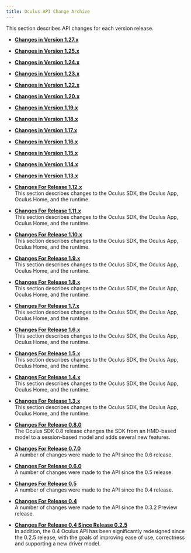 ```yaml
---
title: Oculus API Change Archive
---
```

This section describes API changes for each version release.

* **[Changes in Version 1.27.x](/documentation/pcsdk/latest/concepts/release-changes/)**  

* **[Changes in Version 1.25.x](/documentation/pcsdk/latest/concepts/release-archive-125/)**  

* **[Changes in Version 1.24.x](/documentation/pcsdk/latest/concepts/release-archive-124/)**  

* **[Changes in Version 1.23.x](/documentation/pcsdk/latest/concepts/release-archive-123/)**  

* **[Changes in Version 1.22.x](/documentation/pcsdk/latest/concepts/release-archive-122/)**  

* **[Changes in Version 1.20.x](/documentation/pcsdk/latest/concepts/release-archive-120/)**  

* **[Changes in Version 1.19.x](/documentation/pcsdk/latest/concepts/release-archive-119/)**  

* **[Changes in Version 1.18.x](/documentation/pcsdk/latest/concepts/release-archive-118/)**  

* **[Changes in Version 1.17.x](/documentation/pcsdk/latest/concepts/release-archive-117/)**  

* **[Changes in Version 1.16.x](/documentation/pcsdk/latest/concepts/release-archive-116/)**  

* **[Changes in Version 1.15.x](/documentation/pcsdk/latest/concepts/release-archive-115/)**  

* **[Changes in Version 1.14.x](/documentation/pcsdk/latest/concepts/release-archive-114/)**  

* **[Changes in Version 1.13.x](/documentation/pcsdk/latest/concepts/release-archive-113/)**  

* **[Changes For Release 1.12.x](/documentation/pcsdk/latest/concepts/release-archive-112/)**  
This section describes changes to the Oculus SDK, the Oculus App, Oculus Home, and the runtime.
* **[Changes For Release 1.11.x](/documentation/pcsdk/latest/concepts/release-archive-111/)**  
This section describes changes to the Oculus SDK, the Oculus App, Oculus Home, and the runtime.
* **[Changes For Release 1.10.x](/documentation/pcsdk/latest/concepts/release-archive-110/)**  
This section describes changes to the Oculus SDK, the Oculus App, Oculus Home, and the runtime.
* **[Changes For Release 1.9.x](/documentation/pcsdk/latest/concepts/release-archive-19/)**  
This section describes changes to the Oculus SDK, the Oculus App, Oculus Home, and the runtime.
* **[Changes For Release 1.8.x](/documentation/pcsdk/latest/concepts/release-archive-18/)**  
This section describes changes to the Oculus SDK, the Oculus App, Oculus Home, and the runtime.
* **[Changes For Release 1.7.x](/documentation/pcsdk/latest/concepts/release-archive-17/)**  
This section describes changes to the Oculus SDK, the Oculus App, Oculus Home, and the runtime.
* **[Changes For Release 1.6.x](/documentation/pcsdk/latest/concepts/release-archive-16/)**  
This section describes changes to the Oculus SDK, the Oculus App, Oculus Home, and the runtime.
* **[Changes For Release 1.5.x](/documentation/pcsdk/latest/concepts/release-archive-15/)**  
This section describes changes to the Oculus SDK, the Oculus App, Oculus Home, and the runtime.
* **[Changes For Release 1.4.x](/documentation/pcsdk/latest/concepts/release-archive-14/)**  
This section describes changes to the Oculus SDK, the Oculus App, Oculus Home, and the runtime.
* **[Changes For Release 1.3.x](/documentation/pcsdk/latest/concepts/release-archive-13/)**  
This section describes changes to the Oculus SDK, the Oculus App, Oculus Home, and the runtime.
* **[Changes For Release 0.8.0](/documentation/pcsdk/latest/concepts/release-archive-08/)**  
The Oculus SDK 0.8 release changes the SDK from an HMD-based model to a session-based model and adds several new features. 
* **[Changes For Release 0.7.0](/documentation/pcsdk/latest/concepts/release-archive-07/)**  
A number of changes were made to the API since the 0.6 release. 
* **[Changes For Release 0.6.0](/documentation/pcsdk/latest/concepts/release-archive-06/)**  
A number of changes were made to the API since the 0.5 release. 
* **[Changes For Release 0.5](/documentation/pcsdk/latest/concepts/release-archive-05/)**  
A number of changes were made to the API since the 0.4 release. 
* **[Changes For Release 0.4](/documentation/pcsdk/latest/concepts/release-archive-04/)**  
A number of changes were made to the API since the 0.3.2 Preview release. 
* **[Changes For Release 0.4 Since Release 0.2.5](/documentation/pcsdk/latest/concepts/release-archive-03/)**  
In addition, the 0.4 Oculus API has been significantly redesigned since the 0.2.5 release, with the goals of improving ease of use, correctness and supporting a new driver model.
